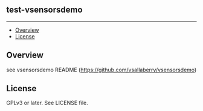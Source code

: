 ## test-vsensorsdemo
---------------

* [Overview](#overview)
* [License](#license)

## Overview
see vsensorsdemo README (https://github.com/vsallaberry/vsensorsdemo)

## License
GPLv3 or later. See LICENSE file.
